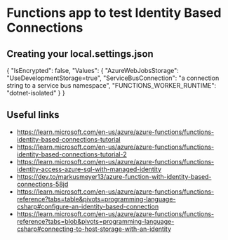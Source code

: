 # Functions app to test Identity Based Connections

## Creating your local.settings.json

{
    "IsEncrypted": false,
    "Values": {
        "AzureWebJobsStorage": "UseDevelopmentStorage=true",
        "ServiceBusConnection": "a connection string to a service bus namespace",
        "FUNCTIONS_WORKER_RUNTIME": "dotnet-isolated"
    }
}

## Useful links

- https://learn.microsoft.com/en-us/azure/azure-functions/functions-identity-based-connections-tutorial
- https://learn.microsoft.com/en-us/azure/azure-functions/functions-identity-based-connections-tutorial-2
- https://learn.microsoft.com/en-us/azure/azure-functions/functions-identity-access-azure-sql-with-managed-identity
- https://dev.to/markusmeyer13/azure-function-with-identity-based-connections-58jd
- https://learn.microsoft.com/en-us/azure/azure-functions/functions-reference?tabs=table&pivots=programming-language-csharp#configure-an-identity-based-connection
- https://learn.microsoft.com/en-us/azure/azure-functions/functions-reference?tabs=blob&pivots=programming-language-csharp#connecting-to-host-storage-with-an-identity